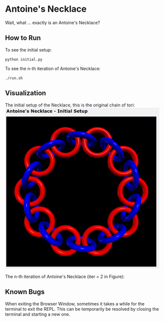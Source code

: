 # Antoine's Necklace

Wait, what ... exactly is an Antoine's Necklace?
## How to Run
To see the initial setup:
```
python initial.py
```
To see the n-th iteration of Antoine's Necklace:
```
./run.sh
```

## Visualization

The initial setup of the Necklace, this is the original chain of tori:
![alt text](figures/initial.png)

The n-th iteration of Antoine's Necklace (iter = 2 in Figure):


## Known Bugs

When exiting the Browser Window, sometimes it takes a while for the terminal to exit the REPL. This can be temporarily be resolved by closing the terminal and starting a new one.